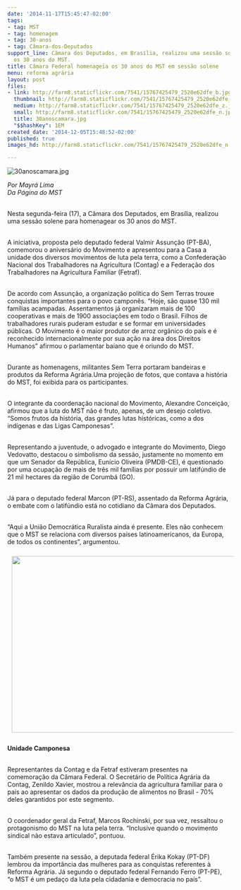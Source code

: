 ```yaml
---
date: '2014-11-17T15:45:47-02:00'
tags:
- tag: MST
- tag: homenagem
- tag: 30-anos
- tag: Câmara-dos-Deputados
support_line: Câmara dos Deputados, em Brasília, realizou uma sessão solene para homenagear
  os 30 anos do MST.
title: Câmara Federal homenageia os 30 anos do MST em sessão solene
menu: reforma agrária
layout: post
files:
- link: http://farm8.staticflickr.com/7541/15767425479_2520e62dfe_b.jpg
  thumbnail: http://farm8.staticflickr.com/7541/15767425479_2520e62dfe_t.jpg
  medium: http://farm8.staticflickr.com/7541/15767425479_2520e62dfe_z.jpg
  small: http://farm8.staticflickr.com/7541/15767425479_2520e62dfe_n.jpg
  title: 30anoscamara.jpg
  "$$hashKey": 1EM
created_date: '2014-12-05T15:48:52-02:00'
published: true
images_hd: http://farm8.staticflickr.com/7541/15767425479_2520e62dfe_n.jpg

---
```

<p><img alt="30anoscamara.jpg" src="http://farm8.staticflickr.com/7541/15767425479_2520e62dfe_b.jpg" /></p>

<p><i>Por Mayr&aacute; Lima<br />
Da P&aacute;gina do MST</i></p>

<p><br />
Nesta segunda-feira (17), a C&acirc;mara dos Deputados, em Bras&iacute;lia, realizou uma sess&atilde;o solene para homenagear os 30 anos do MST.&nbsp;</p>

<p><br />
A iniciativa, proposta pelo deputado federal Valmir Assun&ccedil;&atilde;o (PT-BA), comemorou o anivers&aacute;rio do Movimento e apresentou para a Casa a unidade dos diversos movimentos de luta pela terra, como a Confedera&ccedil;&atilde;o Nacional dos Trabalhadores na Agricultura (Contag) e a Federa&ccedil;&atilde;o dos Trabalhadores na Agricultura Familiar (Fetraf).&nbsp;</p>

<p><br />
De acordo com Assun&ccedil;&atilde;o, a organiza&ccedil;&atilde;o pol&iacute;tica do Sem Terras trouxe conquistas importantes para o povo campon&ecirc;s. &ldquo;Hoje, s&atilde;o quase 130 mil fam&iacute;lias acampadas. Assentamentos j&aacute; organizaram mais de 100 cooperativas e mais de 1900 associa&ccedil;&otilde;es em todo o Brasil. Filhos de trabalhadores rurais puderam estudar e se formar em universidades p&uacute;blicas. O Movimento &eacute; o maior produtor de arroz org&acirc;nico do pa&iacute;s e &eacute; reconhecido internacionalmente por sua a&ccedil;&atilde;o na &aacute;rea dos Direitos Humanos&rdquo; afirmou o parlamentar baiano que &eacute; oriundo do MST.&nbsp;</p>

<p><br />
Durante as homenagens, militantes Sem Terra portaram bandeiras e produtos da Reforma Agr&aacute;ria.Uma proje&ccedil;&atilde;o de fotos, que contava a hist&oacute;ria do MST, foi exibida para os participantes.&nbsp;</p>

<p><br />
O integrante da coordena&ccedil;&atilde;o nacional do Movimento, Alexandre Concei&ccedil;&atilde;o, afirmou que a luta do MST n&atilde;o &eacute; fruto, apenas, de um desejo coletivo. &ldquo;Somos frutos da hist&oacute;ria, das grandes lutas hist&oacute;ricas, como a dos ind&iacute;genas e das Ligas Camponesas&rdquo;.&nbsp;</p>

<p><br />
Representando a juventude, o advogado e integrante do Movimento, Diego Vedovatto, destacou o simbolismo da sess&atilde;o, justamente no momento em que um Senador da Rep&uacute;blica, Eun&iacute;cio Oliveira (PMDB-CE), &eacute; questionado por uma ocupa&ccedil;&atilde;o de mais de tr&ecirc;s mil fam&iacute;lias por possuir um latif&uacute;ndio de 21 mil hectares da regi&atilde;o de Corumb&aacute; (GO).&nbsp;</p>

<p><br />
J&aacute; para o deputado federal Marcon (PT-RS), assentado da Reforma Agr&aacute;ria, o embate com o latif&uacute;ndio est&aacute; no cotidiano da C&acirc;mara dos Deputados.&nbsp;</p>

<p><br />
&ldquo;Aqui a Uni&atilde;o Democr&aacute;tica Ruralista ainda &eacute; presente. Eles n&atilde;o conhecem que o MST se relaciona com diversos pa&iacute;ses latinoamericanos, da Europa, de todos os continentes&rdquo;, argumentou.&nbsp;</p>

<p><img alt="" height="400" src="http://www.mst.org.br/sites/default/files/30anoscamara2_0.jpg" style="margin: 10px;" width="600" /><br />
<br />
<b>Unidade Camponesa</b></p>

<p><br />
Representantes da Contag e da Fetraf estiveram presentes na comemora&ccedil;&atilde;o da C&acirc;mara Federal. O Secret&aacute;rio de Pol&iacute;tica Agr&aacute;ria da Contag, Zenildo Xavier, mostrou a relev&acirc;ncia da agricultura familiar para o pa&iacute;s ao apresentar os dados da produ&ccedil;&atilde;o de alimentos no Brasil - 70% deles garantidos por este segmento.&nbsp;</p>

<p><br />
O coordenador geral da Fetraf, Marcos Rochinski, por sua vez, ressaltou o protagonismo do MST na luta pela terra. &ldquo;Inclusive quando o movimento sindical n&atilde;o estava articulado&rdquo;, pontuou.&nbsp;</p>

<p><br />
Tamb&eacute;m presente na sess&atilde;o, a deputada federal &Eacute;rika Kokay (PT-DF) lembrou da import&acirc;ncia das mulheres para as conquistas referentes &agrave; Reforma Agr&aacute;ria. J&aacute; segundo o deputado federal Fernando Ferro (PT-PE), &ldquo;o MST &eacute; um peda&ccedil;o da luta pela cidadania e democracia no pa&iacute;s&rdquo;. &nbsp;</p>

<div>&nbsp;</div>

<div>&nbsp;</div>
